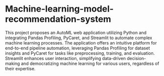 # Machine-learning-model-recommendation-system
This project proposes an AutoML web application utilizing Python and integrating Pandas Profiling, PyCaret, and Streamlit to automate complex machine learning processes. The application offers an intuitive platform for end-to-end pipeline automation, leveraging Pandas Profiling for dataset insights and PyCaret for tasks like preprocessing, training, and evaluation. Streamlit enhances user interaction, simplifying data-driven decision-making and democratizing machine learning for various users, regardless of their expertise.

